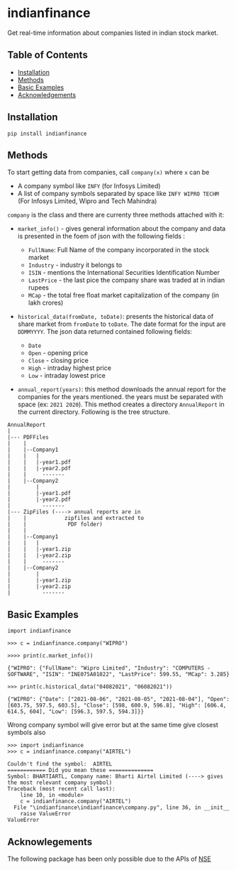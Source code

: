# indianfinance
Get real-time information about companies listed in indian stock market.
## Table of Contents
- [Installation](#installation)
- [Methods](#methods)
- [Basic Examples](#basic-examples)
- [Acknowledgements](#acknowledgements)

## Installation
``` pip install indianfinance ```

## Methods
To start getting data from companies, call `company(x)` where `x` can be
- A company symbol like `INFY` (for Infosys Limited)
- A list of company symbols separated by space like `INFY WIPRO TECHM` (For Infosys Limited, Wipro and Tech Mahindra)

`company` is the class and there are currenty three methods attached with it:
- `market_info()` - gives general information about the company and data is presented in the foem of json with the following fields :
    - `FullName`: Full Name of the company incorporated in the stock market
    - `Industry` - industry it belongs to 
    - `ISIN` - mentions the International Securities Identification Number
    - `LastPrice` - the last pice the company share was traded at in indian rupees
    - `MCap` - the total free float market capitalization of the company (in lakh crores)


- `historical_data(fromDate, toDate)`: presents the historical data of share market from `fromDate` to `toDate`. The date format for the input are `DDMMYYYY`.
The json data returned contained following fields:
    - `Date`
    - `Open` - opening price 
    - `Close` - closing price
    - `High` - intraday highest price
    - `Low` - intraday lowest price

- `annual_report(years)`: this method downloads the annual report for the companies for the years mentioned. the years must be separated with space (ex: `2021 2020`). This method creates a directory `AnnualReport` in the current directory. Following is the tree structure.
```
AnnualReport
|
|--- PDFFiles 
|    |
|    |--Company1
|    |   |
|    |   |-year1.pdf
|    |   |-year2.pdf
|    |     -------
|    |--Company2
|        |
|        |-year1.pdf
|        |-year2.pdf
|          -------
|--- ZipFiles (----> annual reports are in  
|    |            zipfiles and extracted to 
|    |             PDF folder)
|    |
|    |--Company1
|    |   |
|    |   |-year1.zip
|    |   |-year2.zip
|    |     -------
|    |--Company2
|        |
|        |-year1.zip
|        |-year2.zip
|          -------
```
## Basic Examples
```
import indianfinance

>>> c = indianfinance.company("WIPRO")

>>>> print(c.market_info())

{"WIPRO": {"FullName": "Wipro Limited", "Industry": "COMPUTERS - SOFTWARE", "ISIN": "INE075A01022", "LastPrice": 599.55, "MCap": 3.285}

>>> print(c.historical_data("04082021", "06082021"))

{"WIPRO": {"Date": ["2021-08-06", "2021-08-05", "2021-08-04"], "Open": [603.75, 597.5, 603.5], "Close": [598, 600.9, 596.8], "High": [606.4, 614.5, 604], "Low": [596.3, 597.5, 594.3]}}

```
Wrong company symbol will give error but at the same time give closest symbols also

```
>>> import indianfinance
>>> c = indianfinance.company("AIRTEL")

Couldn't find the symbol:  AIRTEL
============ Did you mean these ==============
Symbol: BHARTIARTL, Company name: Bharti Airtel Limited (----> gives the most relevant company symbol)
Traceback (most recent call last):
    line 10, in <module>
    c = indianfinance.company("AIRTEL")
  File "\indianfinance\indianfinance\company.py", line 36, in __init__
    raise ValueError
ValueError
```

## Acknowlegements
The following package has been only possible due to the APIs of [NSE](https://www.nseindia.com/)